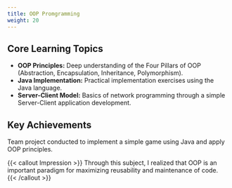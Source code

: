 ```yaml
---
title: OOP Promgramming
weight: 20
---
```


## Core Learning Topics

* **OOP Principles:** Deep understanding of the Four Pillars of OOP (Abstraction, Encapsulation, Inheritance, Polymorphism).
* **Java Implementation:** Practical implementation exercises using the Java language.
* **Server-Client Model:** Basics of network programming through a simple Server-Client application development.

## Key Achievements

Team project conducted to implement a simple game using Java and apply OOP principles.

{{< callout Impression >}}
Through this subject, I realized that OOP is an important paradigm for maximizing reusability and maintenance of code.
{{< /callout >}}